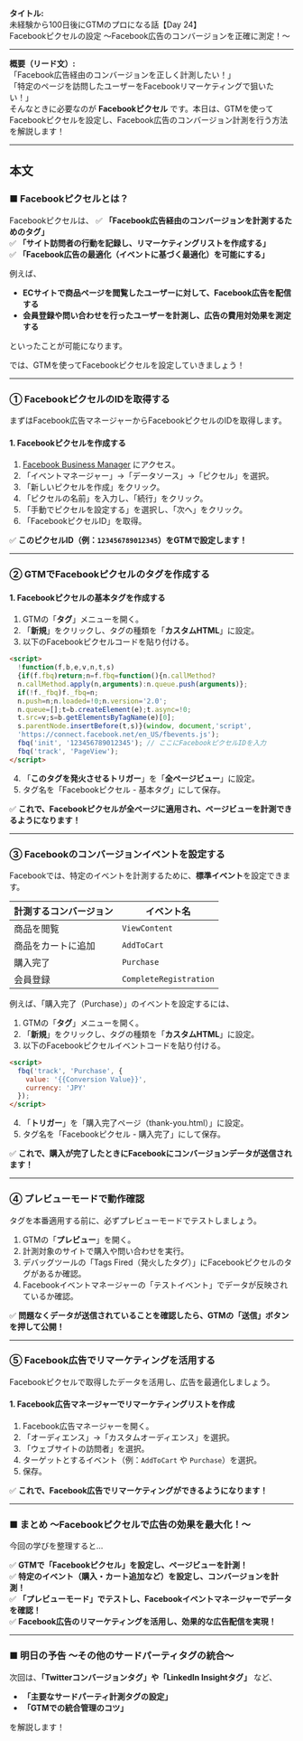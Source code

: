 **タイトル:**  
未経験から100日後にGTMのプロになる話【Day 24】  
Facebookピクセルの設定 〜Facebook広告のコンバージョンを正確に測定！〜

---

**概要（リード文）:**  
「Facebook広告経由のコンバージョンを正しく計測したい！」  
「特定のページを訪問したユーザーをFacebookリマーケティングで狙いたい！」  
そんなときに必要なのが **Facebookピクセル** です。本日は、GTMを使ってFacebookピクセルを設定し、Facebook広告のコンバージョン計測を行う方法を解説します！

---

## **本文**

### ■ Facebookピクセルとは？

Facebookピクセルは、
✅ **「Facebook広告経由のコンバージョンを計測するためのタグ」**  
✅ **「サイト訪問者の行動を記録し、リマーケティングリストを作成する」**  
✅ **「Facebook広告の最適化（イベントに基づく最適化）を可能にする」**  

例えば、
- **ECサイトで商品ページを閲覧したユーザーに対して、Facebook広告を配信する**
- **会員登録や問い合わせを行ったユーザーを計測し、広告の費用対効果を測定する**

といったことが可能になります。

では、GTMを使ってFacebookピクセルを設定していきましょう！

---

### **① FacebookピクセルのIDを取得する**

まずはFacebook広告マネージャーからFacebookピクセルのIDを取得します。

#### **1. Facebookピクセルを作成する**

1. [Facebook Business Manager](https://business.facebook.com/) にアクセス。
2. 「イベントマネージャー」→「データソース」→「ピクセル」を選択。
3. 「新しいピクセルを作成」をクリック。
4. 「ピクセルの名前」を入力し、「続行」をクリック。
5. 「手動でピクセルを設定する」を選択し、「次へ」をクリック。
6. 「FacebookピクセルID」を取得。

✅ **このピクセルID（例：`123456789012345`）をGTMで設定します！**

---

### **② GTMでFacebookピクセルのタグを作成する**

#### **1. Facebookピクセルの基本タグを作成する**

1. GTMの「**タグ**」メニューを開く。
2. 「**新規**」をクリックし、タグの種類を「**カスタムHTML**」に設定。
3. 以下のFacebookピクセルコードを貼り付ける。

```html
<script>
  !function(f,b,e,v,n,t,s)
  {if(f.fbq)return;n=f.fbq=function(){n.callMethod?
  n.callMethod.apply(n,arguments):n.queue.push(arguments)};
  if(!f._fbq)f._fbq=n;
  n.push=n;n.loaded=!0;n.version='2.0';
  n.queue=[];t=b.createElement(e);t.async=!0;
  t.src=v;s=b.getElementsByTagName(e)[0];
  s.parentNode.insertBefore(t,s)}(window, document,'script',
  'https://connect.facebook.net/en_US/fbevents.js');
  fbq('init', '123456789012345'); // ここにFacebookピクセルIDを入力
  fbq('track', 'PageView');
</script>
```

4. 「**このタグを発火させるトリガー**」を「**全ページビュー**」に設定。
5. タグ名を「Facebookピクセル - 基本タグ」にして保存。

✅ **これで、Facebookピクセルが全ページに適用され、ページビューを計測できるようになります！**

---

### **③ Facebookのコンバージョンイベントを設定する**

Facebookでは、特定のイベントを計測するために、**標準イベント**を設定できます。

| 計測するコンバージョン | イベント名 |
|---|---|
| 商品を閲覧 | `ViewContent` |
| 商品をカートに追加 | `AddToCart` |
| 購入完了 | `Purchase` |
| 会員登録 | `CompleteRegistration` |

例えば、「購入完了（Purchase）」のイベントを設定するには、

1. GTMの「**タグ**」メニューを開く。
2. 「**新規**」をクリックし、タグの種類を「**カスタムHTML**」に設定。
3. 以下のFacebookピクセルイベントコードを貼り付ける。

```html
<script>
  fbq('track', 'Purchase', {
    value: '{{Conversion Value}}',
    currency: 'JPY'
  });
</script>
```

4. 「**トリガー**」を「購入完了ページ（thank-you.html）」に設定。
5. タグ名を「Facebookピクセル - 購入完了」にして保存。

✅ **これで、購入が完了したときにFacebookにコンバージョンデータが送信されます！**

---

### **④ プレビューモードで動作確認**

タグを本番適用する前に、必ずプレビューモードでテストしましょう。

1. GTMの「**プレビュー**」を開く。
2. 計測対象のサイトで購入や問い合わせを実行。
3. デバッグツールの「Tags Fired（発火したタグ）」にFacebookピクセルのタグがあるか確認。
4. Facebookイベントマネージャーの「テストイベント」でデータが反映されているか確認。

✅ **問題なくデータが送信されていることを確認したら、GTMの「送信」ボタンを押して公開！**

---

### **⑤ Facebook広告でリマーケティングを活用する**

Facebookピクセルで取得したデータを活用し、広告を最適化しましょう。

#### **1. Facebook広告マネージャーでリマーケティングリストを作成**

1. Facebook広告マネージャーを開く。
2. 「オーディエンス」→「カスタムオーディエンス」を選択。
3. 「ウェブサイトの訪問者」を選択。
4. ターゲットとするイベント（例：`AddToCart` や `Purchase`）を選択。
5. 保存。

✅ **これで、Facebook広告でリマーケティングができるようになります！**

---

### **■ まとめ 〜Facebookピクセルで広告の効果を最大化！〜**

今回の学びを整理すると…

✅ **GTMで「Facebookピクセル」を設定し、ページビューを計測！**  
✅ **特定のイベント（購入・カート追加など）を設定し、コンバージョンを計測！**  
✅ **「プレビューモード」でテストし、Facebookイベントマネージャーでデータを確認！**  
✅ **Facebook広告のリマーケティングを活用し、効果的な広告配信を実現！**

---

### **■ 明日の予告 〜その他のサードパーティタグの統合〜**

次回は、**「Twitterコンバージョンタグ」や「LinkedIn Insightタグ」** など、

- **「主要なサードパーティ計測タグの設定」**
- **「GTMでの統合管理のコツ」**

を解説します！

